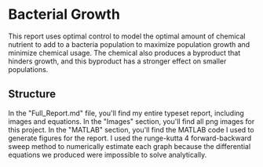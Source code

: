 # Bacterial Growth
This report uses optimal control to model the optimal amount of chemical nutrient to add to a bacteria population to maximize population growth and minimize chemical usage. The chemical also produces a byproduct that hinders growth, and this byproduct has a stronger effect on smaller populations.

## Structure
In the "Full_Report.md" file, you'll find my entire typeset report, including images and equations.
In the "Images" section, you'll find all png images for this project.
In the "MATLAB" section, you'll find the MATLAB code I used to generate figures for the report. I used the runge-kutta 4 forward-backward sweep method to numerically estimate each graph because the differential equations we produced were impossible to solve analytically.
